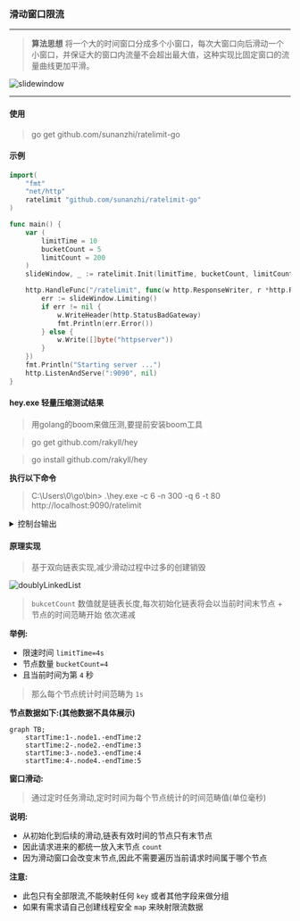 ### 滑动窗口限流
- - -

> **算法思想** 将一个大的时间窗口分成多个小窗口，每次大窗口向后滑动一个小窗口，并保证大的窗口内流量不会超出最大值，这种实现比固定窗口的流量曲线更加平滑。

![slidewindow](https://static.sunanzhi.com/github/ratelimit-go/20190925171656739496.png)

----

#### 使用
> go get github.com/sunanzhi/ratelimit-go

#### 示例

```go
import(
    "fmt"
    "net/http"
    ratelimit "github.com/sunanzhi/ratelimit-go"
)

func main() {
    var (
        limitTime = 10
        bucketCount = 5
        limitCount = 200
    )
    slideWindow, _ := ratelimit.Init(limitTime, bucketCount, limitCount)

    http.HandleFunc("/ratelimit", func(w http.ResponseWriter, r *http.Request) {
        err := slideWindow.Limiting()
        if err != nil {
            w.WriteHeader(http.StatusBadGateway)
            fmt.Println(err.Error())
        } else {
            w.Write([]byte("httpserver"))
        }
    })
    fmt.Println("Starting server ...")
    http.ListenAndServe(":9090", nil)
}
```

#### hey.exe 轻量压缩测试结果

> 用golang的boom来做压测,要提前安装boom工具

> go get github.com/rakyll/hey

> go install github.com/rakyll/hey

**执行以下命令**

> C:\Users\0\go\bin> .\hey.exe -c 6 -n 300 -q 6 -t 80 http://localhost:9090/ratelimit

<details>
  <summary>控制台输出</summary>

  ```json
    Summary:
    Total:        8.3399 secs
    Slowest:      0.0608 secs
    Fastest:      0.0001 secs
    Average:      0.0030 secs
    Requests/sec: 35.9718
    
    Total data:   2600 bytes
    Size/request: 8 bytes

    Response time histogram:
    0.000 [1]     |
    0.006 [269]   |■■■■■■■■■■■■■■■■■■■■■■■■■■■■■■■■■■■■■■■■
    0.012 [14]    |■■
    0.018 [4]     |■
    0.024 [3]     |
    0.030 [4]     |■
    0.037 [1]     |
    0.043 [0]     |
    0.049 [2]     |
    0.055 [0]     |
    0.061 [2]     |


    Latency distribution:
    10% in 0.0002 secs
    25% in 0.0002 secs
    50% in 0.0002 secs
    75% in 0.0025 secs
    90% in 0.0062 secs
    95% in 0.0132 secs
    99% in 0.0461 secs

    Details (average, fastest, slowest):
    DNS+dialup:   0.0001 secs, 0.0001 secs, 0.0608 secs
    DNS-lookup:   0.0001 secs, 0.0000 secs, 0.0044 secs
    req write:    0.0000 secs, 0.0000 secs, 0.0001 secs
    resp wait:    0.0028 secs, 0.0001 secs, 0.0607 secs
    resp read:    0.0000 secs, 0.0000 secs, 0.0002 secs

    Status code distribution:
    [200] 200 responses
    [502] 100 responses
  ```
</details>


#### 原理实现

> 基于双向链表实现,减少滑动过程中过多的创建销毁

![doublyLinkedList](https://static.sunanzhi.com/github/ratelimit-go/20190925171656739497.png)

> `bukcetCount` 数值就是链表长度,每次初始化链表将会以当前时间末节点 + 节点的时间范畴开始 依次递减

**举例:** 

- 限速时间 `limitTime=4s` 
- 节点数量 `bucketCount=4`
- 且当前时间为第 `4` 秒

> 那么每个节点统计时间范畴为 `1s` 

**节点数据如下:(其他数据不具体展示)**

```mermaid
graph TB;
	startTime:1-.node1.-endTime:2
	startTime:2-.node2.-endTime:3
	startTime:3-.node3.-endTime:4
	startTime:4-.node4.-endTime:5
```

**窗口滑动:**

> 通过定时任务滑动,定时时间为每个节点统计的时间范畴值(单位毫秒)

**说明:**

- 从初始化到后续的滑动,链表有效时间的节点只有末节点
- 因此请求进来的都统一放入末节点 `count` 
- 因为滑动窗口会改变末节点,因此不需要遍历当前请求时间属于哪个节点


**注意:**

- 此包只有全部限流,不能映射任何 `key` 或者其他字段来做分组
- 如果有需求请自己创建线程安全 `map` 来映射限流数据